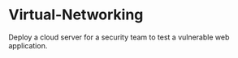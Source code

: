 # Virtual-Networking
Deploy a cloud server for a security team to test a vulnerable web application.
